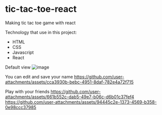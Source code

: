 # tic-tac-toe-react
Making tic tac toe game with react

Technology that use in this project:
- HTML
- CSS
- Javascript
- React

Default view
![image](https://github.com/user-attachments/assets/2670125d-b96f-4d71-826d-b83968c5bf18)

You can edit and save your name
https://github.com/user-attachments/assets/cca3930b-bebc-4951-8daf-782e4a72f715

Play with your friends
https://github.com/user-attachments/assets/661b552c-dab5-49e7-b06c-d6b01c37fef4
https://github.com/user-attachments/assets/94445c2e-1373-4569-b358-0e98ccc37985




